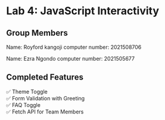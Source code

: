 # Lab 4: JavaScript Interactivity

## Group Members

Name: Royford kangoji
computer number: 2021508706

Name: Ezra Ngondo
computer number: 2021505677

## Completed Features

✅ Theme Toggle  
✅ Form Validation with Greeting  
✅ FAQ Toggle  
✅ Fetch API for Team Members
